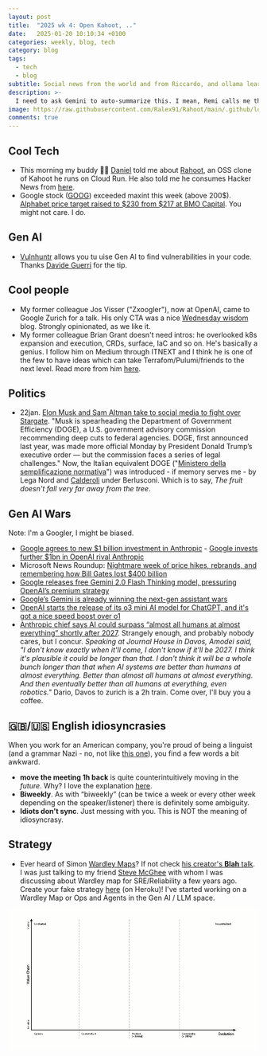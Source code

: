 ```yaml
---
layout: post
title:  "2025 wk 4: Open Kahoot, .."
date:   2025-01-20 10:10:34 +0100
categories: weekly, blog, tech
category: blog
tags:
  - tech
  - blog
subtitle: Social news from the world and from Riccardo, and ollama learns to think.
description: >-
  I need to ask Gemini to auto-summarize this. I mean, Remi calls me the DRY man :)
image: https://raw.githubusercontent.com/Ralex91/Rahoot/main/.github/logo.svg
comments: true
---
```


<!--
## Google AI

* 🦋

## Python / Languages

* 🖕


## Social media & politics


## Open Models

-->
## Cool Tech

* This morning my buddy 🔗👔 [Daniel](https://www.linkedin.com/in/danistrebel/) told me about [Rahoot](https://github.com/Ralex91/Rahoot), an OSS clone of Kahoot he runs on Cloud Run. He also told me he consumes Hacker News from [here](https://hckrnews.com/).
* Google stock ([GOOG](https://finance.yahoo.com/quote/GOOG/)) exceeded maxint this week (above 200$).
[Alphabet price target raised to $230 from $217 at BMO Capital](https://finance.yahoo.com/news/alphabet-price-target-raised-230-131507813.html).  You might not care. I do.



## Gen AI

* [Vulnhuntr](https://github.com/dguerri/vulnhuntr) allows you tu uise Gen AI to find vulnerabilities in your code.
  Thanks [Davide Guerri](https://www.linkedin.com/in/dguerri/) for the tip.

## Cool people

* My former colleague Jos Visser ("Zxoogler"), now at OpenAI, came to Google Zurich for a talk. His only CTA was a nice
[Wednesday wisdom](https://josvisser.substack.com/p/how-to-become-a-manager?utm_source=substack&utm_medium=email) blog.
Strongly opinionated, as we like it.
* My former colleague Brian Grant doesn't need intros: he overlooked k8s expansion and execution, CRDs, surface, IaC and so on. He's basically a genius. I follow him on Medium through ITNEXT and I think he is one of the few to have ideas which can
take Terrafom/Pulumi/friends to the next level. Read more from him [here](https://itnext.io/packages-in-infrastructure-as-code-138fcf463880).

## Politics

* 22jan. [Elon Musk and Sam Altman take to social media to fight over Stargate](https://techcrunch.com/2025/01/22/elon-musk-and-sam-altman-take-to-social-media-to-fight-over-stargate/?utm_source=substack&utm_medium=email). "Musk is spearheading the Department of Government Efficiency (DOGE), a U.S. government advisory commission recommending deep cuts to federal agencies. DOGE, first announced last year, was made more official Monday by President Donald Trump’s executive order — but the commission faces a series of legal challenges." Now, the Italian equivalent DOGE ("[Ministero della semplificazione normativa](https://www.riformeistituzionali.gov.it/it/)") was introduced - if memory serves me - by Lega Nord and [Calderoli](https://it.wikipedia.org/wiki/Roberto_Calderoli) under Berlusconi. Which is to say, *The fruit doesn't fall very far away from the tree*.


## Gen AI Wars

Note: I'm a Googler, I might be biased.

* [Google agrees to new $1 billion investment in Anthropic](https://www.cnbc.com/2025/01/22/google-agrees-to-new-1-billion-investment-in-anthropic.html?utm_source=substack&utm_medium=email) -
[Google invests further $1bn in OpenAI rival Anthropic](https://www.ft.com/content/ed631513-dd37-44a3-a536-b2002f5727cc)
* Microsoft News Roundup: [Nightmare week of price hikes, rebrands, and remembering how Bill Gates lost $400 billion](https://www.windowscentral.com/microsoft/microsoft-news-roundup-nightmare-week-of-price-hikes-rebrands-and-remembering-how-bill-gates-lost-usd400-billion)
* [Google releases free Gemini 2.0 Flash Thinking model, pressuring OpenAI’s premium strategy](https://venturebeat.com/ai/google-releases-free-gemini-2-0-flash-thinking-model-pressuring-openais-premium-strategy/)
* [Google’s Gemini is already winning the next-gen assistant wars](https://www.theverge.com/2025/1/22/24349416/google-gemini-virtual-assistant-samsung-siri-alexa)
* [OpenAI starts the release of its o3 mini AI model for ChatGPT, and it's got a nice speed boost over o1](https://www.techradar.com/computing/artificial-intelligence/openai-starts-to-release-the-o3-mini-ai-model-for-chatgpt-and-its-got-a-nice-speed-boost-over-o1)
* [Anthropic chief says AI could surpass “almost all humans at almost everything” shortly after 2027](https://arstechnica.com/ai/2025/01/anthropic-chief-says-ai-could-surpass-almost-all-humans-at-almost-everything-shortly-after-2027/). Strangely enough, and probably nobody cares, but I concur. *Speaking at Journal House in Davos, Amodei said, "I don't know exactly when it'll come, I don't know if it'll be 2027. I think it's plausible it could be longer than that. I don't think it will be a whole bunch longer than that when AI systems are better than humans at almost everything. Better than almost all humans at almost everything. And then eventually better than all humans at everything, even robotics."* Dario, Davos to zurich is a 2h train. Come over, I'll buy you a coffee.


## 🇬🇧/🇺🇸 English idiosyncrasies

When you work for an American company, you're proud of being a linguist (and a grammar Nazi - no, not like [this one](https://www.aljazeera.com/economy/2025/1/21/musk-accused-of-giving-nazi-salute-during-trump-inauguration-celebrations)), you find a few words a bit awkward.
* **move the meeting 1h back** is quite counterintuitively moving in the *future*. Why? I love the explanation [here](https://www.quora.com/If-someone-says-lets-move-that-meeting-back-an-hour-do-they-mean-to-move-it-to-8-or-move-it-to-10).
* **Biweekly**. As with “biweekly” (can be twice a week or every other week depending on the speaker/listener) there is definitely some ambiguity.
* **Idiots don't sync**. Just messing with you. This is NOT the meaning of idiosyncrasy.

## Strategy

* Ever heard of Simon [Wardley Maps](https://en.wikipedia.org/wiki/Wardley_map)? If not check [his creator's **Blah** talk](https://www.youtube.com/watch?v=-jCFVhnf2HE&t=137s). I was just talking to my friend [Steve McGhee](https://cloud.google.com/developers/advocates/steve-mcghee) with whom I was discussing about Wardley map for SRE/Reliability a few years ago.
Create your fake strategy [here](https://strategy-madlibs.herokuapp.com/) (on Heroku)!
I've started working on a Wardley Map or Ops and Agents in the Gen AI / LLM space.

![Wardley Map template](/assets/images/wardley-map-animation.webp)


<!--

TODO(ricc): make it a common funny footer
### 🕺 Emoji Legend

* 📐 : The Verge
* 🖕 : Medium (of course)
* 🏦 : VentureBeat
* 🧠 : AI News
* 🦋 : Bluesky
* 👔 : Linkedin
* : techcrunch
* FT:

**PS** Spot the meta-emoji!

[05:26, 23/01/2025] Riccardo:
[07:27, 23/01/2025] Riccardo: Quite politici
[14:12, 23/01/2025] Riccardo: https://arstechnica.com/ai/2025/01/anthropic-chief-says-ai-could-surpass-almost-all-humans-at-almost-everything-shortly-after-2027/
-->
